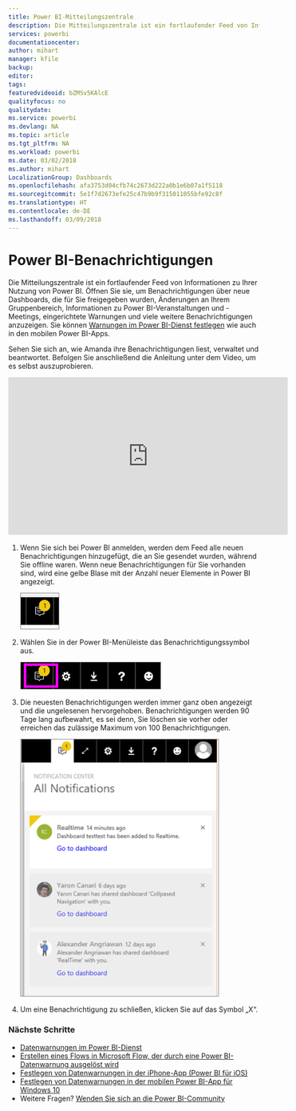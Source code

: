 ```yaml
---
title: Power BI-Mitteilungszentrale
description: Die Mitteilungszentrale ist ein fortlaufender Feed von Informationen zu Ihrer Nutzung von Power BI.
services: powerbi
documentationcenter: 
author: mihart
manager: kfile
backup: 
editor: 
tags: 
featuredvideoid: bZMSv5KAlcE
qualityfocus: no
qualitydate: 
ms.service: powerbi
ms.devlang: NA
ms.topic: article
ms.tgt_pltfrm: NA
ms.workload: powerbi
ms.date: 03/02/2018
ms.author: mihart
LocalizationGroup: Dashboards
ms.openlocfilehash: afa3753d04cfb74c2673d222a0b1e6b07a1f5118
ms.sourcegitcommit: 5e1f7d2673efe25c47b9b9f315011055bfe92c8f
ms.translationtype: HT
ms.contentlocale: de-DE
ms.lasthandoff: 03/09/2018
---
```

# <a name="power-bi-notifications"></a>Power BI-Benachrichtigungen
Die Mitteilungszentrale ist ein fortlaufender Feed von Informationen zu Ihrer Nutzung von Power BI. Öffnen Sie sie, um Benachrichtigungen über neue Dashboards, die für Sie freigegeben wurden, Änderungen an Ihrem Gruppenbereich, Informationen zu Power BI-Veranstaltungen und -Meetings, eingerichtete Warnungen und viele weitere Benachrichtigungen anzuzeigen. Sie können [Warnungen im Power BI-Dienst festlegen](service-set-data-alerts.md) wie auch in den mobilen Power BI-Apps.

Sehen Sie sich an, wie Amanda ihre Benachrichtigungen liest, verwaltet und beantwortet. Befolgen Sie anschließend die Anleitung unter dem Video, um es selbst auszuprobieren.

<iframe width="560" height="315" src="https://www.youtube.com/embed/bZMSv5KAlcE" frameborder="0" allowfullscreen></iframe>


1. Wenn Sie sich bei Power BI anmelden, werden dem Feed alle neuen Benachrichtigungen hinzugefügt, die an Sie gesendet wurden, während Sie offline waren. Wenn neue Benachrichtigungen für Sie vorhanden sind, wird eine gelbe Blase mit der Anzahl neuer Elemente in Power BI angezeigt.
   
   ![Neues Benachrichtigungssymbol](media/service-notification-center/power-bi-new-notification.png)
2. Wählen Sie in der Power BI-Menüleiste das Benachrichtigungssymbol aus.
   
   ![Obere Menüleiste mit ausgewähltem Benachrichtigungssymbol](media/service-notification-center/power-bi-notifications-icon.png)
3. Die neuesten Benachrichtigungen werden immer ganz oben angezeigt und die ungelesenen hervorgehoben. Benachrichtigungen werden 90 Tage lang aufbewahrt, es sei denn, Sie löschen sie vorher oder erreichen das zulässige Maximum von 100 Benachrichtigungen.
   
   ![Mitteilungszentrale](media/service-notification-center/power-bi-notifications.png)
4. Um eine Benachrichtigung zu schließen, klicken Sie auf das Symbol „X“.

### <a name="next-steps"></a>Nächste Schritte
* [Datenwarnungen im Power BI-Dienst](service-set-data-alerts.md)
* [Erstellen eines Flows in Microsoft Flow, der durch eine Power BI-Datenwarnung ausgelöst wird](service-flow-integration.md)
* [Festlegen von Datenwarnungen in der iPhone-App (Power BI für iOS)](mobile-set-data-alerts-in-the-mobile-apps.md)
* [Festlegen von Datenwarnungen in der mobilen Power BI-App für Windows 10](mobile-set-data-alerts-in-the-mobile-apps.md)
* Weitere Fragen? [Wenden Sie sich an die Power BI-Community](http://community.powerbi.com/)


